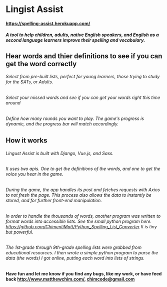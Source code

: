 # Lingist Assist

#### https://spelling-assist.herokuapp.com/

##### A tool to help children, adults, native English speakers, and English as a second language learners improve their spelling and vocabulary.

## Hear words and thier definitions to see if you can get the word correctly

###### Select from pre-built lists, perfect for young learners, those trying to study for the SATs, or Adults. 

###### Select your missed words and see if you can get your words right this time around

###### Define how many rounds you want to play. The game's progress is dynamic, and the progress bar will match accordingly. 

## How it works

###### Lingust Assist is built with Django, Vue.js, and Sass.

###### It uses two apis. One to get the definitions of the words, and one to get the voice you hear in the game.

###### During the game, the app handles its post and fetches requests with Axios to not fresh the page. This process also allows the data to instantly be stored, and for further front-end manipulation.

###### In order to handle the thousands of words, another program was written to format words into accessible lists.  See the small python program here. https://github.com/ChimentiMatt/Python_Spelling_List_Converter It is tiny but powerful.

###### The 1st-grade through 9th-grade spelling lists were grabbed from educational resources. I then wrote a simple python program to parse the data (the words) I got online, putting each word into lists of strings. 

#### Have fun and let me know if you find any bugs, like my work, or have feed back http://www.matthewchim.com/, chimcode@gmail.com

